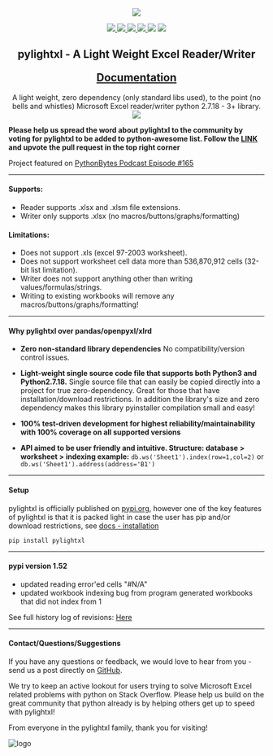 <p align="center">
    <img src="doc/source/_static/header_logo.gif" />
</p>

<p align="center">
    <a href="https://app.circleci.com/pipelines/github/PydPiper/pylightxl" alt="build">
        <img src="https://img.shields.io/circleci/build/gh/PydPiper/pylightxl" />
    </a>
    <a href="https://codecov.io/gh/PydPiper/pylightxl" alt="codecov">
        <img src="https://img.shields.io/codecov/c/github/PydPiper/pylightxl/master" />
    </a>
    <a href="https://pypi.org/project/pylightxl/" alt="pypi">
        <img src="https://img.shields.io/pypi/v/pylightxl" />
    </a>
    <a href="https://pypi.org/project/pylightxl/" alt="downloads">
        <img src="https://img.shields.io/pypi/dm/pylightxl" />
    </a>
    <a alt="python">
        <img src="https://img.shields.io/pypi/pyversions/pylightxl" />
    </a>
    <a alt="license">
        <img src="https://img.shields.io/github/license/PydPiper/pylightxl" />
    </a>
</p>

<h2 align="center">
    <p>
        pylightxl - A Light Weight Excel Reader/Writer
    </p>
    <a href="https://pylightxl.readthedocs.io/en/latest/quickstart.html">
        Documentation
    </a>
</h2>

<p align="center">
    <a>
        A light weight, zero dependency (only standard libs used), to the point (no bells and whistles) 
        Microsoft Excel reader/writer python 2.7.18 - 3+ library.
    </a>
    <img src="doc/source/_static/readme_demo.gif" />
</p>


**Please help us spread the word about pylightxl to the community by voting for pylightxl to be added
to python-awesome list. Follow the [LINK](https://github.com/vinta/awesome-python/pull/1449) and upvote
the pull request in the top right corner**

Project featured on [PythonBytes Podcast Episode #165](https://pythonbytes.fm/episodes/show/165/ranges-as-dictionary-keys-oh-my)

---

#### **Supports**:
 - Reader supports .xlsx and .xlsm file extensions.
 - Writer only supports .xlsx (no macros/buttons/graphs/formatting) 

#### **Limitations**:
 - Does not support .xls (excel 97-2003 worksheet).
 - Does not support worksheet cell data more than 536,870,912 cells (32-bit list limitation).
 - Writer does not support anything other than writing values/formulas/strings.
 - Writing to existing workbooks will remove any macros/buttons/graphs/formatting!

---

#### **Why pylightxl over pandas/openpyxl/xlrd**

- **Zero non-standard library dependencies** 
  No compatibility/version control issues.

- **Light-weight single source code file that supports both Python3 and Python2.7.18.** 
  Single source file that can easily be copied directly into a project for true zero-dependency. 
  Great for those that have installation/download restrictions. 
  In addition the library's size and zero dependency makes this library pyinstaller compilation small and easy!

- **100% test-driven development for highest reliability/maintainability with 100% coverage on all supported versions**

- **API aimed to be user friendly and intuitive. Structure: database > worksheet > indexing example:**
   ``db.ws('Sheet1').index(row=1,col=2)``  or ``db.ws('Sheet1').address(address='B1')``

---

#### **Setup**
pylightxl is officially published on [pypi.org](https://pypi.org), however one of the
key features of pylightxl is that it is packed light in case the user has pip
and/or download restrictions, see [docs - installation](https://pylightxl.readthedocs.io/en/latest/installation.html)

```pip install pylightxl```

---

#### **pypi version 1.52**

- updated reading error'ed cells "#N/A"
- updated workbook indexing bug from program generated workbooks that did not index from 1

See full history log of revisions: [Here](https://pylightxl.readthedocs.io/en/latest/revlog.html)

---

#### **Contact/Questions/Suggestions**
If you have any questions or feedback, we would love to hear from you - send us 
a post directly on [GitHub](https://github.com/PydPiper/pylightxl/issues/new?assignees=&labels=&template=pylightxl-issue-template.md&title=).

We try to keep an active lookout for users trying to solve Microsoft Excel related problems with
python on Stack Overflow. Please help us build on the great community that python already is by
helping others get up to speed with pylightxl!

From everyone in the pylightxl family, thank you for visiting!

![logo](doc/source/_static/logo.png)

